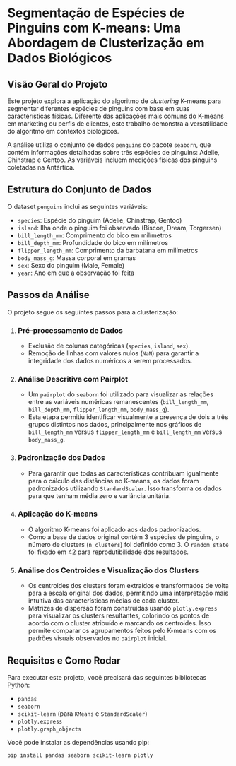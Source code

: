 # Segmentação de Espécies de Pinguins com K-means: Uma Abordagem de Clusterização em Dados Biológicos

## Visão Geral do Projeto

Este projeto explora a aplicação do algoritmo de *clustering* K-means para segmentar diferentes espécies de pinguins com base em suas características físicas. Diferente das aplicações mais comuns do K-means em marketing ou perfis de clientes, este trabalho demonstra a versatilidade do algoritmo em contextos biológicos.

A análise utiliza o conjunto de dados `penguins` do pacote `seaborn`, que contém informações detalhadas sobre três espécies de pinguins: Adelie, Chinstrap e Gentoo. As variáveis incluem medições físicas dos pinguins coletadas na Antártica.

## Estrutura do Conjunto de Dados

O dataset `penguins` inclui as seguintes variáveis:

* `species`: Espécie do pinguim (Adelie, Chinstrap, Gentoo)
* `island`: Ilha onde o pinguim foi observado (Biscoe, Dream, Torgersen)
* `bill_length_mm`: Comprimento do bico em milímetros
* `bill_depth_mm`: Profundidade do bico em milímetros
* `flipper_length_mm`: Comprimento da barbatana em milímetros
* `body_mass_g`: Massa corporal em gramas
* `sex`: Sexo do pinguim (Male, Female)
* `year`: Ano em que a observação foi feita

## Passos da Análise

O projeto segue os seguintes passos para a clusterização:

1.  ### Pré-processamento de Dados
    * Exclusão de colunas categóricas (`species`, `island`, `sex`).
    * Remoção de linhas com valores nulos (`NaN`) para garantir a integridade dos dados numéricos a serem processados.

2.  ### Análise Descritiva com Pairplot
    * Um `pairplot` do `seaborn` foi utilizado para visualizar as relações entre as variáveis numéricas remanescentes (`bill_length_mm`, `bill_depth_mm`, `flipper_length_mm`, `body_mass_g`).
    * Esta etapa permitiu identificar visualmente a presença de dois a três grupos distintos nos dados, principalmente nos gráficos de `bill_length_mm` versus `flipper_length_mm` e `bill_length_mm` versus `body_mass_g`.

3.  ### Padronização dos Dados
    * Para garantir que todas as características contribuam igualmente para o cálculo das distâncias no K-means, os dados foram padronizados utilizando `StandardScaler`. Isso transforma os dados para que tenham média zero e variância unitária.

4.  ### Aplicação do K-means
    * O algoritmo K-means foi aplicado aos dados padronizados.
    * Como a base de dados original contém 3 espécies de pinguins, o número de clusters (`n_clusters`) foi definido como 3. O `random_state` foi fixado em 42 para reprodutibilidade dos resultados.

5.  ### Análise dos Centroides e Visualização dos Clusters
    * Os centroides dos clusters foram extraídos e transformados de volta para a escala original dos dados, permitindo uma interpretação mais intuitiva das características médias de cada cluster.
    * Matrizes de dispersão foram construídas usando `plotly.express` para visualizar os clusters resultantes, colorindo os pontos de acordo com o cluster atribuído e marcando os centroides. Isso permite comparar os agrupamentos feitos pelo K-means com os padrões visuais observados no `pairplot` inicial.

## Requisitos e Como Rodar

Para executar este projeto, você precisará das seguintes bibliotecas Python:

* `pandas`
* `seaborn`
* `scikit-learn` (para `KMeans` e `StandardScaler`)
* `plotly.express`
* `plotly.graph_objects`

Você pode instalar as dependências usando pip:

```bash
pip install pandas seaborn scikit-learn plotly
